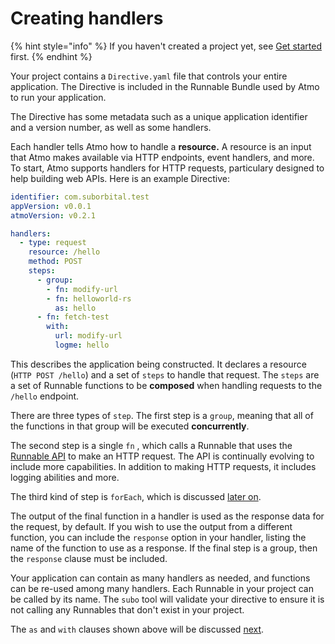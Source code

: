 # Creating handlers

{% hint style="info" %}
If you haven't created a project yet, see [Get started](../getstarted.md) first.
{% endhint %}

Your project contains a `Directive.yaml` file that controls your entire application. The Directive is included in the Runnable Bundle used by Atmo to run your application.

The Directive has some metadata such as a unique application identifier and a version number, as well as some handlers.

Each handler tells Atmo how to handle a **resource.** A resource is an input that Atmo makes available via HTTP endpoints, event handlers, and more. To start, Atmo supports handlers for HTTP requests, particulary designed to help building web APIs. Here is an example Directive:

```yaml
identifier: com.suborbital.test
appVersion: v0.0.1
atmoVersion: v0.2.1

handlers:
  - type: request
    resource: /hello
    method: POST
    steps:
      - group:
        - fn: modify-url
        - fn: helloworld-rs
          as: hello
      - fn: fetch-test
        with:
          url: modify-url
          logme: hello
```

This describes the application being constructed. It declares a resource \(`HTTP POST /hello`\) and a set of `steps` to handle that request. The `steps` are a set of Runnable functions to be **composed** when handling requests to the `/hello` endpoint.

There are three types of `step`. The first step is a `group`, meaning that all of the functions in that group will be executed **concurrently**.

The second step is a single `fn` , which calls a Runnable that uses the [Runnable API](../runnable-api/introduction.md) to make an HTTP request. The API is continually evolving to include more capabilities. In addition to making HTTP requests, it includes logging abilities and more.

The third kind of step is `forEach`, which is discussed [later on](./foreach.md).

The output of the final function in a handler is used as the response data for the request, by default. If you wish to use the output from a different function, you can include the `response` option in your handler, listing the name of the function to use as a response. If the final step is a group, then the `response` clause must be included.

Your application can contain as many handlers as needed, and functions can be re-used among many handlers. Each Runnable in your project can be called by its name. The `subo` tool will validate your directive to ensure it is not calling any Runnables that don't exist in your project.

The `as` and `with` clauses shown above will be discussed [next](./managing-state.md).

